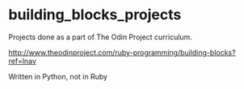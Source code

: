 # building_blocks_projects 
  
  Projects done as a part of The Odin Project curriculum.  

  http://www.theodinproject.com/ruby-programming/building-blocks?ref=lnav  

  Written in Python, not in Ruby